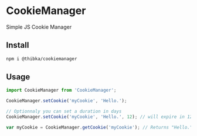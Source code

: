 # CookieManager
Simple JS Cookie Manager

## Install
```bash
npm i @thibka/cookiemanager
```

## Usage
```javascript
import CookieManager from 'CookieManager';

CookieManager.setCookie('myCookie', 'Hello.');

// Optionnaly you can set a duration in days
CookieManager.setCookie('myCookie', 'Hello.', 12); // will expire in 12 days

var myCookie = CookieManager.getCookie('myCookie'); // Returns "Hello."
```